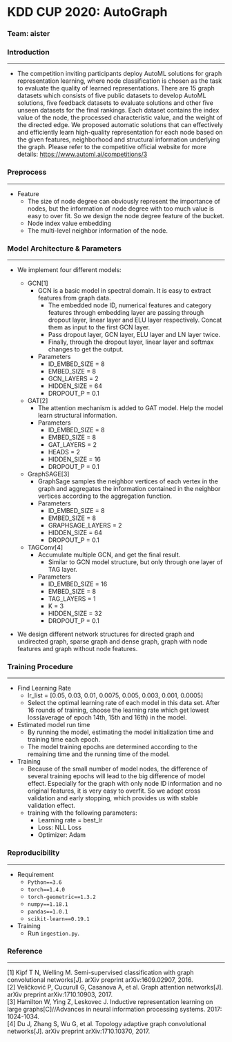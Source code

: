 # KDD CUP 2020: AutoGraph
### Team: aister

### Introduction
***
+ The competition inviting participants deploy AutoML solutions for graph representation learning, where node classification is chosen as the task to evaluate the quality of learned representations. There are 15 graph datasets which consists of five public datasets to develop AutoML solutions, five feedback datasets to evaluate solutions and other five unseen datasets for the final rankings. Each dataset contains the index value of the node, the processed characteristic value, and the weight of the directed edge. We proposed automatic solutions that can effectively and efficiently learn high-quality representation for each node based on the given features, neighborhood and structural information underlying the graph. Please refer to the competitive official website for more details: https://www.automl.ai/competitions/3

### Preprocess
***
+ Feature
    + The size of node degree can obviously represent the importance of nodes, but the information of node degree with too much value is easy to over fit. So we design the node degree feature of the bucket.
    + Node index value embedding
    + The multi-level neighbor information of the node.

### Model Architecture & Parameters
***
+ We implement four different models:
    + GCN[1]
        + GCN is a basic model in spectral domain. It is easy to extract features from graph data.
            + The embedded node ID, numerical features and category features through embedding layer are passing through dropout layer, linear layer and ELU layer respectively. Concat them as input to the first GCN layer.
            + Pass dropout layer, GCN layer, ELU layer and LN layer twice.
            + Finally, through the dropout layer, linear layer and softmax changes to get the output.
        + Parameters
            + ID_EMBED_SIZE = 8
            + EMBED_SIZE = 8
            + GCN_LAYERS = 2
            + HIDDEN_SIZE = 64
            + DROPOUT_P = 0.1
    + GAT[2]
        + The attention mechanism is added to GAT model. Help the model learn structural information.
        + Parameters
            + ID_EMBED_SIZE = 8
            + EMBED_SIZE = 8
            + GAT_LAYERS = 2
            + HEADS = 2
            + HIDDEN_SIZE = 16
            + DROPOUT_P = 0.1
    + GraphSAGE[3]
        + GraphSage samples the neighbor vertices of each vertex in the graph and aggregates the information contained in the neighbor vertices according to the aggregation function.
        + Parameters
            + ID_EMBED_SIZE = 8
            + EMBED_SIZE = 8
            + GRAPHSAGE_LAYERS = 2
            + HIDDEN_SIZE = 64
            + DROPOUT_P = 0.1
    + TAGConv[4]
        + Accumulate multiple GCN, and get the final result.
            + Similar to GCN model structure, but only through one layer of TAG layer.
        + Parameters
            + ID_EMBED_SIZE = 16
            + EMBED_SIZE = 8
            + TAG_LAYERS = 1
            + K = 3
            + HIDDEN_SIZE = 32
            + DROPOUT_P = 0.1

+ We design different network structures for directed graph and undirected graph, sparse graph and dense graph, graph with node features and graph without node features.

### Training Procedure
***
+ Find Learning Rate
    + lr_list = [0.05, 0.03, 0.01, 0.0075, 0.005, 0.003, 0.001, 0.0005]
    + Select the optimal learning rate of each model in this data set. After 16 rounds of training, choose the learning rate which get lowest loss(average of epoch 14th, 15th and 16th) in the model.
+ Estimated model run time
    + By running the model, estimating the model initialization time and training time each epoch.
    + The model training epochs are determined according to the remaining time and  the running time of the model.
+ Training
    + Because of the small number of model nodes, the difference of several training epochs will lead to the big difference of model effect. Especially for the graph with only node ID information and no original features, it is very easy to overfit. So we adopt cross validation and early stopping, which provides us with stable validation effect.
    + training with the following parameters:
        + Learning rate = best_lr
        + Loss: NLL Loss
        + Optimizer: Adam

### Reproducibility
***
+ Requirement
    + `Python==3.6`
    + `torch==1.4.0`
    + `torch-geometric==1.3.2`
    + `numpy==1.18.1`
    + `pandas==1.0.1`
    + `scikit-learn==0.19.1`
+ Training
    + Run `ingestion.py`.

### Reference
***
[1] Kipf T N, Welling M. Semi-supervised classification with graph convolutional networks[J]. arXiv preprint arXiv:1609.02907, 2016.  
[2] Veličković P, Cucurull G, Casanova A, et al. Graph attention networks[J]. arXiv preprint arXiv:1710.10903, 2017.  
[3] Hamilton W, Ying Z, Leskovec J. Inductive representation learning on large graphs[C]//Advances in neural information processing systems. 2017: 1024-1034.  
[4] Du J, Zhang S, Wu G, et al. Topology adaptive graph convolutional networks[J]. arXiv preprint arXiv:1710.10370, 2017.
